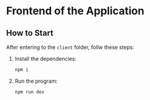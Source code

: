 # Frontend of the Application

## How to Start

After entering to the ```client``` folder, follw these steps:

1. Install the dependencies:

    ```bash
    npm i
    ```

2. Run the program:

    ```bash
    npm run dev
    ```
